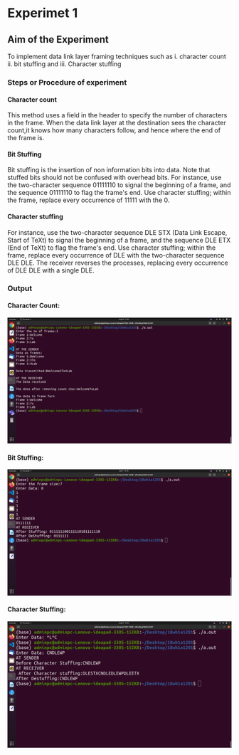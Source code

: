 # Experimet 1

## Aim of the Experiment
To implement data link layer framing techniques such as
i. character count  ii. bit stuffing and iii. Character stuffing

### Steps or Procedure of experiment

#### Character count
This method uses a field in the header to specify the number of characters in the frame.
When the data link layer at the destination sees the character count,it knows how many characters follow, and hence where the end of the frame is. 

#### Bit Stuffing
Bit stuffing is the insertion of non information bits into data. Note that stuffed bits should not be confused with overhead bits.
For instance, use the two-character sequence 01111110  to signal the beginning of a frame, and the sequence 01111110 to flag the frame's end.
Use character stuffing; within the frame, replace every occurrence of 11111 with the 0.

#### Character stuffing
For instance, use the two-character sequence DLE STX (Data Link Escape, Start of TeXt) to signal the beginning of a frame, and the sequence DLE ETX (End of TeXt) to flag the frame's end.
Use character stuffing; within the frame, replace every occurrence of DLE with the two-character sequence DLE DLE. The receiver reverses the processes, replacing every occurrence of DLE DLE with a single DLE.  

### Output
 
 #### Character Count:

![output](cn1_charcount.png)

#### Bit Stuffing:

![output](bitstuffing.png)

#### Character Stuffing:

![output](char_stuffing.png)
